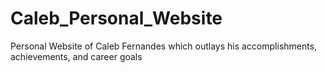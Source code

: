 # Caleb_Personal_Website
Personal Website of Caleb Fernandes which outlays his accomplishments, achievements, and career goals
